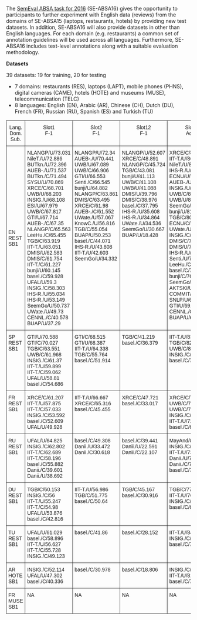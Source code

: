 The [SemEval ABSA task for 2016](http://alt.qcri.org/semeval2016/task5/) (SE-ABSA16) gives the opportunity to participants to further experiment with English data (reviews) from the domains of SE-ABSA15 (laptops, restaurants, hotels) by providing new test datasets. In addition, SE-ABSA16 will also provide datasets in other than English languages. For each domain (e.g. restaurants) a common set of annotation guidelines will be used across all languages. Furthermore, SE-ABSA16 includes text-level annotations along with a suitable evaluation methodology.

**Datasets**

39 datasets: 19 for training, 20 for testing

* 7 domains: restaurants (RES), laptops (LAPT), mobile phones (PHNS), digital cameras (CAME), hotels (HOTE) and museums (MUSE), telecommunication (TELC)
* 8 languages: English (EN), Arabic (AR), Chinese (CH), Dutch (DU), French (FR), Russian (RU), Spanish (ES) and Turkish (TU)

<style type="text/css">
.tg  {border-collapse:collapse;border-spacing:0;}
.tg td{font-family:Arial, sans-serif;font-size:14px;padding:10px 5px;border-style:solid;border-width:1px;overflow:hidden;word-break:normal;}
.tg th{font-family:Arial, sans-serif;font-size:14px;font-weight:normal;padding:10px 5px;border-style:solid;border-width:1px;overflow:hidden;word-break:normal;}
.tg .tg-yw4l{vertical-align:top}
</style>
<table class="tg">
  <tr>
    <th class="tg-yw4l">Lang.<br>    Dom.<br>    Sub.</th>
    <th class="tg-yw4l">Slot1<br>    F-1</th>
    <th class="tg-yw4l">Slot2<br>    F-1</th>
    <th class="tg-yw4l">Slot12<br>    F-1</th>
    <th class="tg-yw4l">Slot3<br>    Acc.</th>
  </tr>
  <tr>
    <td class="tg-031e">EN<br>    REST<br>    SB1</td>
    <td class="tg-031e"> NLANGP/U/73.031 <br>     NileT./U/72.886 <br>     BUTkn./U/72.396 <br>     AUEB-./U/71.537 <br>     BUTkn./C/71.494 <br>     SYSU/U/70.869 <br>     XRCE/C/68.701 <br>     UWB/U/68.203 <br>     INSIG./U/68.108 <br>     ESI/U/67.979 <br>     UWB/C/67.817 <br>     GTI/U/67.714 <br>     AUEB-./C/67.35 <br>     NLANGP/C/65.563 <br>     LeeHu./C/65.455 <br>     TGB/C/63.919 <br>     IIT-T./U/63.051 <br>     DMIS/U/62.583 <br>     DMIS/C/61.754 <br>     IIT-T./C/61.227 <br>     bunji/U/60.145 <br>     basel./C/59.928 <br>     UFAL/U/59.3 <br>     INSIG./C/58.303 <br>     IHS-R./U/55.034 <br>     IHS-R./U/53.149 <br>     SeemGo/U/50.737 <br>     UWate./U/49.73 <br>     CENNL./C/40.578 <br>     BUAP/U/37.29 <br>    </td>
    <td class="tg-yw4l"> NLANGP/U/72.34 <br>     AUEB-./U/70.441 <br>     UWB/U/67.089 <br>     UWB/C/66.906 <br>     GTI/U/66.553 <br>     Senti./C/66.545 <br>     bunji/U/64.882 <br>     NLANGP/C/63.861 <br>     DMIS/C/63.495 <br>     XRCE/C/61.98 <br>     AUEB-./C/61.552 <br>     UWate./U/57.067 <br>     KnowC./U/56.816 <br>     TGB/C/55.054 <br>     BUAP/U/50.253 <br>     basel./C/44.071 <br>     IHS-R./U/43.808 <br>     IIT-T./U/42.603 <br>     SeemGo/U/34.332 <br>    </td>
    <td class="tg-yw4l"> NLANGP/U/52.607 <br>     XRCE/C/48.891 <br>     NLANGP/C/45.724 <br>     TGB/C/43.081 <br>     bunji/U/41.113 <br>     UWB/C/41.108 <br>     UWB/U/41.088 <br>     DMIS/U/39.796 <br>     DMIS/C/38.976 <br>     basel./C/37.795 <br>     IHS-R./U/35.608 <br>     IHS-R./U/34.864 <br>     UWate./U/34.536 <br>     SeemGo/U/30.667 <br>     BUAP/U/18.428 <br>    </td>
    <td class="tg-yw4l"> XRCE/C/88.126 <br>     IIT-T./U/86.729 <br>     NileT./U/85.448 <br>     IHS-R./U/83.935 <br>     ECNU/U/83.586 <br>     AUEB-./U/83.236 <br>     INSIG./U/82.072 <br>     UWB/C/81.839 <br>     UWB/U/81.723 <br>     SeemGo/C/81.141 <br>     bunji/U/81.024 <br>     TGB/C/80.908 <br>     ECNU/C/80.559 <br>     UWate./U/80.326 <br>     INSIG./C/80.21 <br>     DMIS/C/79.977 <br>     DMIS/U/79.627 <br>     IHS-R./U/78.696 <br>     Senti./U/78.114 <br>     LeeHu./C/78.114 <br>     basel./C/76.484 <br>     bunji/C/76.251 <br>     SeemGo/U/72.992 <br>     AKTSKI/U/71.711 <br>     COMMIT/C/70.547 <br>     SNLP/U/69.965 <br>     GTI/U/69.965 <br>     CENNL./C/63.912 <br>     BUAP/U/60.885 <br>    </td>
  </tr>
  <tr>
    <td class="tg-yw4l">SP<br>    REST<br>    SB1</td>
    <td class="tg-yw4l"> GTI/U/70.588 <br>     GTI/C/70.027 <br>     TGB/C/63.551 <br>     UWB/C/61.968 <br>     INSIG./C/61.37 <br>     IIT-T./U/59.899 <br>     IIT-T./C/59.062 <br>     UFAL/U/58.81 <br>     basel./C/54.686 <br>    </td>
    <td class="tg-yw4l"> GTI/C/68.515 <br>     GTI/U/68.387 <br>     IIT-T./U/64.338 <br>     TGB/C/55.764 <br>     basel./C/51.914 <br>    </td>
    <td class="tg-yw4l"> TGB/C/41.219 <br>     basel./C/36.379 <br>    </td>
    <td class="tg-yw4l"> IIT-T./U/83.582 <br>     TGB/C/82.09 <br>     UWB/C/81.343 <br>     INSIG./C/79.571 <br>     basel./C/77.799 <br>    </td>
  </tr>
  <tr>
    <td class="tg-yw4l">FR<br>    REST<br>    SB1</td>
    <td class="tg-yw4l"> XRCE/C/61.207 <br>     IIT-T./U/57.875 <br>     IIT-T./C/57.033 <br>     INSIG./C/53.592 <br>     basel./C/52.609 <br>     UFAL/U/49.928 <br>    </td>
    <td class="tg-yw4l"> IIT-T./U/66.667 <br>     XRCE/C/65.316 <br>     basel./C/45.455 <br>    </td>
    <td class="tg-yw4l"> XRCE/C/47.721 <br>     basel./C/33.017 <br>    </td>
    <td class="tg-yw4l"> XRCE/C/78.826 <br>     UWB/C/75.262 <br>     UWB/C/74.319 <br>     INSIG./C/73.166 <br>     IIT-T./U/72.222 <br>     basel./C/67.4 <br>    </td>
  </tr>
  <tr>
    <td class="tg-yw4l">RU<br>    REST<br>    SB1</td>
    <td class="tg-yw4l"> UFAL/U/64.825 <br>     INSIG./C/62.802 <br>     IIT-T./C/62.689 <br>     IIT-T./C/58.196 <br>     basel./C/55.882 <br>     Danii./C/39.601 <br>     Danii./U/38.692 <br>    </td>
    <td class="tg-yw4l"> basel./C/49.308 <br>     Danii./U/33.472 <br>     Danii./C/30.618 <br>    </td>
    <td class="tg-yw4l"> basel./C/39.441 <br>     Danii./U/22.591 <br>     Danii./C/22.107 <br>    </td>
    <td class="tg-yw4l"> MayAnd/U/77.923 <br>     INSIG./C/75.077 <br>     IIT-T./U/73.615 <br>     Danii./U/73.308 <br>     Danii./C/72.538 <br>     basel./C/71 <br>    </td>
  </tr>
  <tr>
    <td class="tg-yw4l">DU<br>    REST<br>    SB1</td>
    <td class="tg-yw4l"> TGB/C/60.153 <br>     INSIG./C/56 <br>     IIT-T./U/55.247 <br>     IIT-T./C/54.98 <br>     UFAL/U/53.876 <br>     basel./C/42.816 <br>    </td>
    <td class="tg-yw4l"> IIT-T./U/56.986 <br>     TGB/C/51.775 <br>     basel./C/50.64 <br>    </td>
    <td class="tg-yw4l"> TGB/C/45.167 <br>     basel./C/30.916 <br>    </td>
    <td class="tg-yw4l"> TGB/C/77.814 <br>     IIT-T./U/76.998 <br>     INSIG./C/75.041 <br>     basel./C/69.331 <br>    </td>
  </tr>
  <tr>
    <td class="tg-yw4l">TU<br>    REST<br>    SB1</td>
    <td class="tg-yw4l"> UFAL/U/61.029 <br>     basel./C/58.896 <br>     IIT-T./U/56.627 <br>     IIT-T./C/55.728 <br>     INSIG./C/49.123 <br>    </td>
    <td class="tg-yw4l"> basel./C/41.86 <br>    </td>
    <td class="tg-yw4l"> basel./C/28.152 <br>    </td>
    <td class="tg-yw4l"> IIT-T./U/84.277 <br>     INSIG./C/74.214 <br>     basel./C/72.327 <br>    </td>
  </tr>
  <tr>
    <td class="tg-yw4l">AR<br>    HOTE<br>    SB1</td>
    <td class="tg-yw4l"> INSIG./C/52.114 <br>     UFAL/U/47.302 <br>     basel./C/40.336 <br>    </td>
    <td class="tg-yw4l"> basel./C/30.978 <br>    </td>
    <td class="tg-yw4l"> basel./C/18.806 <br>    </td>
    <td class="tg-yw4l"> INSIG./C/82.719 <br>     IIT-T./U/81.72 <br>     basel./C/76.421 <br>    </td>
  </tr>
  <tr>
    <td class="tg-yw4l">FR<br>    MUSE<br>    SB1</td>
    <td class="tg-yw4l">NA</td>
    <td class="tg-yw4l">NA</td>
    <td class="tg-yw4l">NA</td>
    <td class="tg-yw4l">NA</td>
  </tr>
</table>



